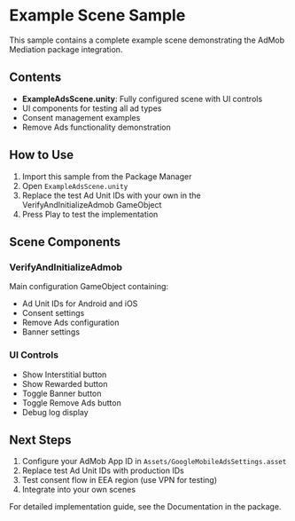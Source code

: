 # Example Scene Sample

This sample contains a complete example scene demonstrating the AdMob Mediation package integration.

## Contents

- **ExampleAdsScene.unity**: Fully configured scene with UI controls
- UI components for testing all ad types
- Consent management examples
- Remove Ads functionality demonstration

## How to Use

1. Import this sample from the Package Manager
2. Open `ExampleAdsScene.unity`
3. Replace the test Ad Unit IDs with your own in the VerifyAndInitializeAdmob GameObject
4. Press Play to test the implementation

## Scene Components

### VerifyAndInitializeAdmob
Main configuration GameObject containing:
- Ad Unit IDs for Android and iOS
- Consent settings
- Remove Ads configuration
- Banner settings

### UI Controls
- Show Interstitial button
- Show Rewarded button
- Toggle Banner button
- Toggle Remove Ads button
- Debug log display

## Next Steps

1. Configure your AdMob App ID in `Assets/GoogleMobileAdsSettings.asset`
2. Replace test Ad Unit IDs with production IDs
3. Test consent flow in EEA region (use VPN for testing)
4. Integrate into your own scenes

For detailed implementation guide, see the Documentation in the package.
